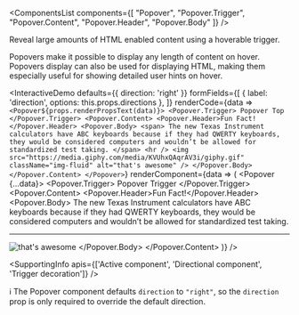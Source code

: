 <ComponentsList
  components={[
    "Popover",
    "Popover.Trigger",
    "Popover.Content",
    "Popover.Header",
    "Popover.Body"
  ]}
/>

Reveal large amounts of HTML enabled content using a hoverable trigger.

Popovers make it possible to display any length of content on hover. Popovers
display can also be used for displaying HTML, making them especially useful for
showing detailed user hints on hover.

<InteractiveDemo
  defaults={{ direction: 'right' }}
  formFields={[
    { label: 'direction', options: this.props.directions },
  ]}
  renderCode={data => `<Popover${props.renderPropsText(data)}>
  <Popover.Trigger>
    Popover Top
  </Popover.Trigger>
  <Popover.Content>
    <Popover.Header>Fun Fact!</Popover.Header>
    <Popover.Body>
      <span>
        The new Texas Instrument calculators have ABC keyboards because if
        they had QWERTY keyboards, they would be considered computers and
        wouldn’t be allowed for standardized test taking.
      </span>
      <hr />
      <img
        src="https://media.giphy.com/media/KVUhxQAqrAV3i/giphy.gif"
        className="img-fluid"
        alt="that's awesome"
      />
    </Popover.Body>
  </Popover.Content>
</Popover>`}
  renderComponent={data => (
    <Popover {...data}>
      <Popover.Trigger>
        Popover Trigger
      </Popover.Trigger>
      <Popover.Content>
        <Popover.Header>Fun Fact!</Popover.Header>
        <Popover.Body>
          <span>
            The new Texas Instrument calculators have ABC keyboards because if
            they had QWERTY keyboards, they would be considered computers and
            wouldn’t be allowed for standardized test taking.
          </span>
          <hr />
          <img
            src="https://media.giphy.com/media/KVUhxQAqrAV3i/giphy.gif"
            className="img-fluid"
            alt="that's awesome"
          />
        </Popover.Body>
      </Popover.Content>
    </Popover>
  )}
/>

<SupportingInfo apis={['Active component', 'Directional component', 'Trigger decoration']} />

<Alert color="info">
  ℹ️ The Popover component defaults <code>direction</code> to
  <code>"right"</code>, so the <code>direction</code> prop is only required to
  override the default direction.
</Alert>

<PropsTabs activeComponent directionalComponent="right" />
